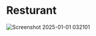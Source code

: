 # Resturant
![Screenshot 2025-01-01 032101](https://github.com/user-attachments/assets/b3e59c31-5e27-4786-9cdf-7f91489fe758)
